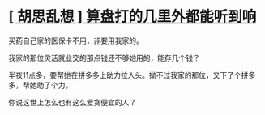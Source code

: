 # [[ 胡思乱想 ] 算盘打的几里外都能听到响](https://github.com/myogg/Gitblog/issues/58)

 买药自己家的医保卡不用，非要用我家的。

我家的那位灵活就业交的那点钱还不够她用的，能存几个钱？

半夜11点多，要帮她在拼多多上助力拉人头。拗不过我家的那位，又下了个拼多多，帮她助了个力。

你说这世上怎么也有这么爱贪便宜的人？

